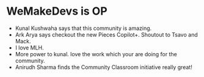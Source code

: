 # WeMakeDevs is OP

- Kunal Kushwaha says that this community is amazing.
- Ark Arya says checkout the new Pieces Copilot+. Shoutout to Tsavo and Mack.
- I love MLH.
- More power to kunal. love the work which your are doing for the community.
- Anirudh Sharma finds the Community Classroom initiative really great!
